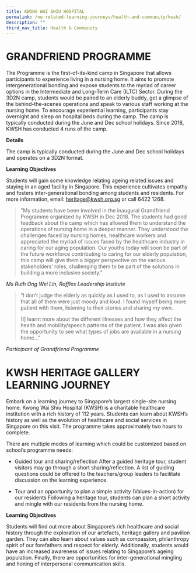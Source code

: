 ```yaml
---
title: KWONG WAI SHIU HOSPITAL
permalink: /ne-related-learning-journeys/health-and-community/kwsh/
description: ""
third_nav_title: Health & Community
---
```

# GRANDFRIEND PROGRAMME
The Programme is the first-of-its-kind camp in Singapore that allows participants to experience living in a nursing home. It aims to promote intergenerational bonding and expose students to the myriad of career options in the Intermediate and Long-Term Care (ILTC) Sector. During the 3D2N camp, students would be paired to an elderly buddy, get a glimpse of the behind-the-scenes operations and speak to various staff working at the nursing home. To encourage experiential learning, participants stay overnight and sleep on hospital beds during the camp. The camp is typically conducted during the June and Dec school holidays. Since 2018, KWSH has conducted 4 runs of the camp.

**Details**

The camp is typically conducted during the June and Dec school holidays and operates on a 3D2N format.

**Learning Objectives**

Students will gain some knowledge relating ageing related issues and staying in an aged facility in Singapore. This experience cultivates empathy and fosters inter-generational bonding among students and residents. For more information,
email: heritage@kwsh.org.sg or call 6422 1268.


> "My students have been involved in the inaugural Grandfriend Programme organized by KWSH in Dec 2018. The students had good feedback about the camp which has allowed them to understand the operations of nursing home in a deeper manner. They understood the challenges faced by nursing homes, healthcare workers and appreciated the myriad of issues faced by the healthcare industry in caring for our aging population. Our youths today will soon be part of
> the future workforce contributing to caring for our elderly population, this camp will give them a bigger perspective on the various stakeholders’ roles, challenging them to be part of the solutions in building a more inclusive society."

*Ms Ruth Ong Wei Lin,
Raffles Leadership Institute*

> “I don’t judge the elderly as quickly as I used to, as I used to assume that all of them were just moody and loud. I found myself being more patient with them, listening to their stories and sharing my own.
> 
> [I] learnt more about the different illnesses and how they affect the health and mobility/speech patterns of the patient. I was also given the opportunity to see what types of jobs are available in a nursing
> home..." 

*Participant of Grandfriend Programme*


# KWSH HERITAGE GALLERY LEARNING JOURNEY
Embark on a learning journey to Singapore’s largest single-site nursing home. Kwong Wai Shiu Hospital (KWSH) is a charitable healthcare institution with a rich history of 112 years. Students can learn about KWSH’s history as well as the evolution of healthcare and social services in Singapore on this visit. The programme takes approximately two hours to complete.

There are multiple modes of learning which could be customized based on school’s programme needs:
* Guided tour and sharing/reflection
After a guided heritage tour, student visitors may go through a
short sharing/reflection. A list of guiding questions could be
offered to the teachers/group leaders to facilitate discussion on
the learning experience.

* Tour and an opportunity to plan a simple activity (Values-in-action) for our residents Following a heritage tour, students can plan a short activity and
mingle with our residents from the nursing home.

**Learning Objectives**

Students will find out more about Singapore’s rich healthcare and social history through the exploration of our artefacts, heritage gallery and pavilion garden. They can also learn about values such as compassion, philanthropy spirit of our forefathers and respect for elderly. Additionally, students would have an
increased awareness of issues relating to Singapore’s ageing population. Finally, there are opportunities for inter-generational mingling and honing of interpersonal communication skills.